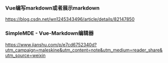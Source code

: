 ### Vue编写markdown或者展示markdown
https://blog.csdn.net/wn1245343496/article/details/82147850

### SimpleMDE - Vue-Markdown编辑器
https://www.jianshu.com/p/e7cd6752340d?utm_campaign=maleskine&utm_content=note&utm_medium=reader_share&utm_source=weixin

### 


